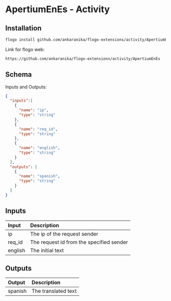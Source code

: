 
# ApertiumEnEs - Activity

## Installation

```bash
flogo install github.com/ankaranika/flogo-extensions/activity/ApertiumEnEs
```
Link for flogo web:
```bash
https://github.com/ankaranika/flogo-extensions/activity/ApertiumEnEs
```

## Schema
Inputs and Outputs:

```json
{
  "inputs":[
    {
      "name": "ip",
      "type": "string"
    },
    {
      "name": "req_id",
      "type": "string"
    },
    {
      "name": "english",
      "type": "string"
    }
  ],
  "outputs": [
    {
      "name": "spanish",
      "type": "string"
    }
  ]
}
```
## Inputs
| Input   | Description    |
|:----------|:---------------|
| ip | The ip of the request sender |
| req_id | The request id from the specified sender |
| english | The initial text |

## Outputs
| Output   | Description    |
|:----------|:---------------|
| spanish | The translated text |

